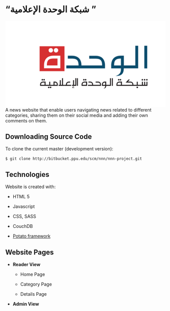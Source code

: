 # “شبكة الوحدة الإعلامية ”

<img  align="right"  src="./website/img/logo.png"  />

A news website that enable users navigating news related to different categories, sharing them on their social media and adding their own comments on them.

## Downloading Source Code

To clone the current master (development version):

```
$ git clone http://bitbucket.ppu.edu/scm/nnn/nnn-project.git
```

## Technologies

Website is created with:

- HTML 5

- Javascript

- CSS, SASS

- CouchDB

-  [Potato framework]("LINK"  "hover")

## Website Pages
  
- **Reader View**

  - Home Page

  - Category Page

  - Details Page

- **Admin View**